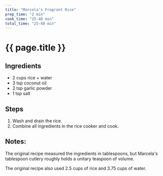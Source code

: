 ```yaml
---
title: "Marcela's Fragrant Rice"
prep_time: "2 min"
cook_time: "25-40 min"
total_time: "25-40 min"
---
```

# {{ page.title }}

## Ingredients
- 2 cups rice + water
- 3 tsp coconut oil
- 2 tsp garlic powder
- 1 tsp salt

## Steps
1. Wash and drain the rice.
2. Combine all ingredients in the rice cooker and cook.

## Notes:
The original recipe measured the ingredients in tablespoons, but Marcela's tablespoon cutlery roughly holds a unitary teaspoon of volume.

The original recipe also used 2.5 cups of rice and 3.75 cups of water.